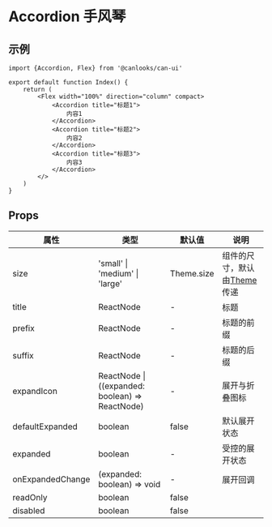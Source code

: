# Accordion 手风琴

## 示例

```tsx
import {Accordion, Flex} from '@canlooks/can-ui'

export default function Index() {
    return (
        <Flex width="100%" direction="column" compact>
            <Accordion title="标题1">
                内容1
            </Accordion>
            <Accordion title="标题2">
                内容2
            </Accordion>
            <Accordion title="标题3">
                内容3
            </Accordion>
        </>
    )
}
```

## Props

| 属性               | 类型                                                  | 默认值        | 说明                               |
|------------------|-----------------------------------------------------|------------|----------------------------------|
| size             | 'small' \| 'medium'                      \| 'large' | Theme.size | 组件的尺寸，默认由[Theme](/guide/theme)传递 |
| title            | ReactNode                                           | -          | 标题                               |
| prefix           | ReactNode                                           | -          | 标题的前缀                            |
| suffix           | ReactNode                                           | -          | 标题的后缀                            |
| expandIcon       | ReactNode \| ((expanded: boolean) => ReactNode)     | -          | 展开与折叠图标                          |
| defaultExpanded  | boolean                                             | false      | 默认展开状态                           |
| expanded         | boolean                                             | -          | 受控的展开状态                          |
| onExpandedChange | (expanded: boolean) => void                         | -          | 展开回调                             |
| readOnly         | boolean                                             | false      |                                  |
| disabled         | boolean                                             | false      |                                  |
